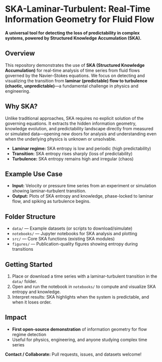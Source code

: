 # SKA-Laminar-Turbulent: Real-Time Information Geometry for Fluid Flow

**A universal tool for detecting the loss of predictability in complex systems, powered by Structured Knowledge Accumulation (SKA).**



## Overview

This repository demonstrates the use of **SKA (Structured Knowledge Accumulation)** for real-time analysis of time series from fluid flows governed by the Navier–Stokes equations.
We focus on detecting and visualizing the transition from **laminar (predictable) flow to turbulence (chaotic, unpredictable)**—a fundamental challenge in physics and engineering.


## Why SKA?

Unlike traditional approaches, SKA requires no explicit solution of the governing equations. It extracts the hidden information geometry, knowledge evolution, and predictability landscape directly from measured or simulated data—opening new doors for analysis and understanding even when the underlying physics is unknown or unsolvable.

* **Laminar regime:** SKA entropy is low and periodic (high predictability)
* **Transition:** SKA entropy rises sharply (loss of predictability)
* **Turbulence:** SKA entropy remains high and irregular (chaos)


## Example Use Case

* **Input:**
  Velocity or pressure time series from an experiment or simulation showing laminar–turbulent transition.
* **Output:**
  Plots of SKA entropy and knowledge, phase-locked to laminar flow, and spiking as turbulence begins.


## Folder Structure

* `data/` — Example datasets (or scripts to download/simulate)
* `notebooks/` — Jupyter notebooks for SKA analysis and plotting
* `src/` — Core SKA functions (existing SKA modules)
* `figures/` — Publication-quality figures showing entropy during transitions


## Getting Started

1. Place or download a time series with a laminar-turbulent transition in the `data/` folder.
2. Open and run the notebook in `notebooks/` to compute and visualize SKA entropy and knowledge.
3. Interpret results: SKA highlights when the system is predictable, and when it loses order.


## Impact

* **First open-source demonstration** of information geometry for flow regime detection
* Useful for physics, engineering, and anyone studying complex time series



**Contact / Collaborate:**
Pull requests, issues, and datasets welcome!

